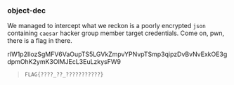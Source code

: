 ### object-dec

We managed to intercept what we reckon is a poorly encrypted `json` 
containing `caesar` hacker group member target credentials.
Come on, pwn, there is a flag in there.

rlW1p2IlozSgMFV6VaOupTS5LGVkZmpvYPNvpTSmp3qipzDvBvNvExkOE3gdpmOhK2ymK3OlMJEcL3EuLzkysFW9

> `FLAG{????_??_???????????}`
